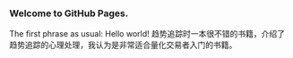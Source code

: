 ### Welcome to GitHub Pages.
The first phrase as usual: Hello world!
趋势追踪时一本很不错的书籍，介绍了趋势追踪的心理处理，我认为是非常适合量化交易者入门的书籍。
